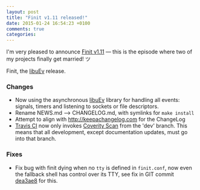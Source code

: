 ```yaml
---
layout: post
title: "Finit v1.11 released!"
date: 2015-01-24 16:54:23 +0100
comments: true
categories: 
---
```


I'm very pleased to announce [Finit v1.11](/finit.html) — this is the
episode where two of my projects finally get married! ツ

Finit, the [libuEv] release.

<!-- more -->

### Changes
* Now using the asynchronous [libuEv] library for handling all events:
  signals, timers and listening to sockets or file descriptors.
* Rename NEWS.md --> CHANGELOG.md, with symlinks for `make install`
* Attempt to align with http://keepachangelog.com for the ChangeLog
* [Travis CI] now only invokes [Coverity Scan] from the 'dev' branch.  This
  means that all development, except documentation updates, must go into
  that branch.

### Fixes
* Fix bug with finit dying when no `tty` is defined in `finit.conf`, now
  even the fallback shell has control over its TTY, see fix in GIT
  commit [dea3ae8] for this.

[libuEv]: https://github.com/troglobit/libuev
[Travis CI]: https://travis-ci.org/troglobit/finit
[Coverity Scan]: https://scan.coverity.com/projects/3545
[dea3ae8]: https://github.com/troglobit/finit/commit/dea3ae8
